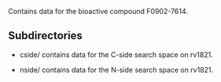 Contains data for the bioactive compound F0902-7614.

## Subdirectories

- cside/ contains data for the C-side search space on rv1821.

- nside/ contains data for the N-side search space on rv1821.


